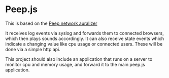 # Peep.js

This is based on the [Peep network auralizer](http://peep.sourceforge.net/intro.html)

It receives log events via syslog and forwards them to connected browsers,
which then plays sounds accordingly.
It can also receive state events which indicate a changing value like cpu usage or connected users. These will be done via a simple http api.

This project should also include an application that runs on a server to monitor cpu and memory usage, and forward it to the main peep.js application.
